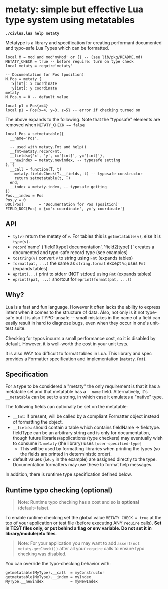 # metaty: simple but effective Lua type system using metatables

**`./civlua.lua help metaty`**

Metatype is a library and specification for creating performant
documented and typo-safe Lua Types which can be formatted.

```
local M = mod and mod'myMod' or {} -- (see lib/pkg/README.md)
METATY_CHECK = true -- before require: turn on type check
local metaty = require'metaty'

-- Documentation for Pos (position)
M.Pos = metaty {
  'x[int]: x coordinate
  'y[int]: y coordinate
metaty
M.Pos.y = 0 -- default value

local p1 = Pos{x=4}
local p1 = Pos{x=4, y=3, z=5} -- error if checking turned on
```

The above expands to the following. Note that the "typosafe" elements
are removed when `METATY_CHECK == false`
```
local Pos = setmetatable({
  __name='Pos',

  -- used with metaty.Fmt and help()
  __fmt=metaty.recordFmt,
  __fields={'x', 'y', x='[int]', y='[int]'},
  __newindex = metaty.newindex, -- typosafe setting
}, {
  __call = function(T, t)
    metaty.fieldsCheck(T.__fields, t) -- typosafe constructor
    return setmetatable(t, T)
  end,
  __index = metaty.index, -- typosafe getting
})
Pos.__index = Pos
Pos.y = 0
DOC[Pos]       = 'Documentation for Pos (position)'
FIELD_DOC[Pos] = {x='x coordinate', y='y coordinate'}
```

## API

* `ty(v)` return the metaty of `v`. For tables this is `getmetatable(v)`,
  else it is `type(v)`.
* `record`'name' {'field1[type] documentation', 'field2[type]'}`
  creates a documented and typo-safe record type (see examples)
* `tostring(v)` convert `v` to string using `Fmt` (expands tables)
* `format(pat, ...)` the same as `string.format` except `%q` uses `Fmt` (expands
  tables).
* `eprint(...)` print to stderr (NOT stdout) using `Fmt` (expands tables)
* `eprintf(pat, ...)` shortcut for `eprint(format(pat, ...))`

## Why?

Lua is a fast and fun language. However it often lacks the ability to express
intent when it comes to the structure of data. Also, not only is it not
type-safe but it is also TYPO-unsafe -- small mistakes in the name of a field
can easily result in hard to diagnose bugs, even when they occur in one's
unit-test suite.

Checking for typos incurrs a small performance cost, so it is disabled by
default. However, it is well-worth the cost in your unit tests.

It is also WAY too difficult to format tables in Lua. This library and spec
provides a Formatter specification and implementation (`metaty.Fmt`).

## Specification
For a type to be considered a "metaty" the only requirement is that it has a
metatable set and that metatable has a `__name` field. Alternatively, it's
`__metatable` can be set to a string, in which case it emulates a "native" type.

The following fields can optionally be set on the metatable:

* `__fmt`: if present, will be called by a compliant Formatter object instead
  of formatting the object.
* `__fields`: should contain a table which contains fieldName -> fieldtype.
  fieldType can be an arbitrary string and is only for documentation, though
  future libraries/applications (type checkers) may eventually wish to consume
  it. `metaty` (the library) uses `[user-specified-type]`
  * This will be used by formatting libraries when printing the types
    (so the fields are printed in deterministic order).
* default values (i.e. `y` in the example) are assigned directly to the type.
  Documentation formatters may use these to format help messages.

In addition, there is runtime type specification defined below.

## Runtime typo checking (optional)

> Note: Runtime typo checking has a cost and so is **optional**
> (default=false).

To enable runtime checking set the global value `METATY_CHECK = true` at
the top of your application or test file (before executing ANY `require` calls).
**Set in TEST files only, or put behind a flag or env variable. Do not set it in
library/module/etc files**.

> Note: For your application you may want to add `assert(not metaty.getCheck())`
> after all your `require` calls to ensure typo checking was disabled.

You can override the typo-checking behavior with:

```
getmetatable(MyType).__call  = myConstructor
getmetatable(MyType).__index = myIndex
MyType.__newindex            = myNewIndex
```
